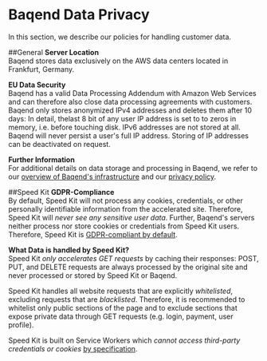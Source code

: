 # Baqend Data Privacy

In this section, we describe our policies for handling customer data.

##General
<strong>Server Location</strong><br>
Baqend stores data exclusively on the AWS data centers located in Frankfurt, Germany.

<strong>EU Data Security</strong><br>
Baqend has a valid Data Processing Addendum with Amazon Web Services and can therefore also close data processing agreements with customers. 
Baqend only stores anonymized IPv4 addresses and deletes them after 10 days: 
In detail, thelast 8 bit of any user IP address is set to to zeros in memory, i.e. before touching disk. 
IPv6 addresses are not stored at all. 
Baqend will never persist a user's full IP address. 
Storing of IP addresses can be deactivated on request.

<strong>Further Information</strong><br>
For additional details on data storage and processing in Baqend, we refer to our [overview of Baqend's infrastructure](https://medium.baqend.com/how-to-develop-a-backend-as-a-service-from-scratch-lessons-learned-a9fac618c2ce) and our [privacy policy](https://dashboard.baqend.com/privacy).

##Speed Kit 
<strong>GDPR-Compliance</strong><br>
By default, Speed Kit will not process any cookies, credentials, or other personally identifiable information from the accelerated site. 
 Therefore, Speed Kit will *never see any sensitive user data*. 
Further, Baqend's servers neither process nor store cookies or credentials from Speed Kit users.  
Therefore, Speed Kit is <u>GDPR-compliant by default</u>. 

<strong>What Data is handled by Speed Kit?</strong><br>
Speed Kit *only accelerates GET requests* by caching their responses: POST, PUT, and DELETE requests are always processed by the original site and never processed or stored by Speed Kit or Baqend. 

Speed Kit handles all website requests that are explicitly *whitelisted*, excluding requests that are *blacklisted*. 
Therefore, it is recommended to whitelist only public sections of the page and to exclude sections that expose private data through GET requests (e.g. login, payment, user profile).  

Speed Kit is built on Service Workers which *cannot access third-party credentials or cookies* [by specification](https://fetch.spec.whatwg.org/#forbidden-header-name). 
